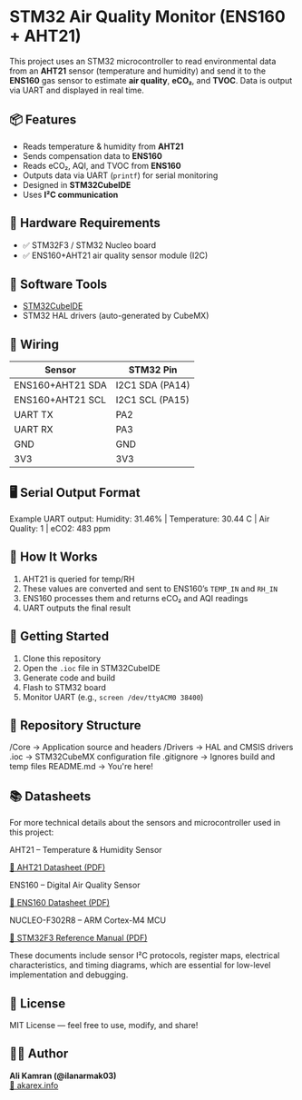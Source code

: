 # STM32 Air Quality Monitor (ENS160 + AHT21)
This project uses an STM32 microcontroller to read environmental data from an **AHT21** sensor (temperature and humidity) and send it to the **ENS160** gas sensor to estimate **air quality**, **eCO₂**, and **TVOC**. Data is output via UART and displayed in real time.

## 📦 Features

- Reads temperature & humidity from **AHT21**
- Sends compensation data to **ENS160**
- Reads eCO₂, AQI, and TVOC from **ENS160**
- Outputs data via UART (`printf`) for serial monitoring
- Designed in **STM32CubeIDE**
- Uses **I²C communication**

## 🧰 Hardware Requirements

- ✅ STM32F3 / STM32 Nucleo board  
- ✅ ENS160+AHT21 air quality sensor module (I2C)

## 🔧 Software Tools

- [STM32CubeIDE](https://www.st.com/en/development-tools/stm32cubeide.html)
- STM32 HAL drivers (auto-generated by CubeMX)


## 🔌 Wiring

| Sensor | STM32 Pin |
|--------|-----------|
| ENS160+AHT21 SDA | I2C1 SDA (PA14) |
| ENS160+AHT21 SCL | I2C1 SCL (PA15) |
| UART TX | PA2 |
| UART RX | PA3 |
| GND | GND |
| 3V3 | 3V3 |

## 🖥️ Serial Output Format

Example UART output:
Humidity: 31.46%  | Temperature: 30.44 C | Air Quality: 1 | eCO2: 483 ppm


## 🧪 How It Works

1. AHT21 is queried for temp/RH
2. These values are converted and sent to ENS160’s `TEMP_IN` and `RH_IN`
3. ENS160 processes them and returns eCO₂ and AQI readings
4. UART outputs the final result

## 🚀 Getting Started

1. Clone this repository
2. Open the `.ioc` file in STM32CubeIDE
3. Generate code and build
4. Flash to STM32 board
5. Monitor UART (e.g., `screen /dev/ttyACM0 38400`)

## 📁 Repository Structure

/Core → Application source and headers
/Drivers → HAL and CMSIS drivers
.ioc → STM32CubeMX configuration file
.gitignore → Ignores build and temp files
README.md → You're here!

## 📚 Datasheets
For more technical details about the sensors and microcontroller used in this project:

AHT21 – Temperature & Humidity Sensor

[📄 AHT21 Datasheet (PDF)](https://github.com/user-attachments/files/20439829/AHT21.datasheet.ASAIR.pdf)


ENS160 – Digital Air Quality Sensor

[📄 ENS160 Datasheet (PDF)](https://github.com/user-attachments/files/20439834/ENS160.datasheet.ScioSense.pdf)


NUCLEO-F302R8 – ARM Cortex-M4 MCU

[📄 STM32F3 Reference Manual (PDF)](https://os.mbed.com/platforms/ST-Nucleo-F302R8/)

These documents include sensor I²C protocols, register maps, electrical characteristics, and timing diagrams, which are essential for low-level implementation and debugging.


## 📜 License

MIT License — feel free to use, modify, and share!

## 🙋‍♂️ Author

**Ali Kamran (@ilanarmak03)**  
[🔗 akarex.info](https://www.akarex.info)
